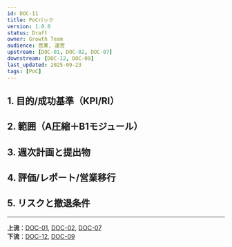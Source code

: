 ```yaml
---
id: DOC-11
title: PoCパック
version: 1.0.0
status: Draft
owner: Growth Team
audience: 営業, 運営
upstream: [DOC-01, DOC-02, DOC-07]
downstream: [DOC-12, DOC-09]
last_updated: 2025-09-23
tags: [PoC]
---
```


## 1. 目的/成功基準（KPI/RI）

## 2. 範囲（A圧縮＋B1モジュール）

## 3. 週次計画と提出物

## 4. 評価/レポート/営業移行

## 5. リスクと撤退条件

---
**上流**：[DOC-01](../01_service-overview/DOC-01_サービス全体像_v1.0.md), [DOC-02](../02_product-curriculum/DOC-02_プロダクトとカリキュラム体系_v1.0.md), [DOC-07](../07_kpi-reporting/DOC-07_KPIとレポーティング_v1.0.md)  
**下流**：[DOC-12](../12_gtm/DOC-12_GTM_営業資料_v1.0.md), [DOC-09](../09_delivery-ops/DOC-09_デリバリー運用_v1.0.md)
